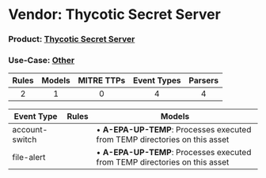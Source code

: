 Vendor: Thycotic Secret Server
==============================
### Product: [Thycotic Secret Server](../ds_thycotic_secret_server_thycotic_secret_server.md)
### Use-Case: [Other](../../../../UseCases/uc_other.md)

| Rules | Models | MITRE TTPs | Event Types | Parsers |
|:-----:|:------:|:----------:|:-----------:|:-------:|
|   2   |   1    |     0      |      4      |    4    |

| Event Type     | Rules | Models                                                                          |
| -------------- | ----- | ------------------------------------------------------------------------------- |
| account-switch |       |  • <b>A-EPA-UP-TEMP</b>: Processes executed from TEMP directories on this asset |
| file-alert     |       |  • <b>A-EPA-UP-TEMP</b>: Processes executed from TEMP directories on this asset |